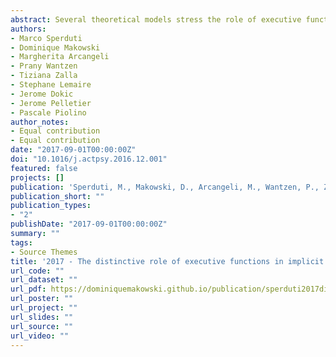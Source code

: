 ```yaml
---
abstract: Several theoretical models stress the role of executive functions in emotion regulation (ER). However, most of the previous studies on ER employed explicit regulatory strategies that could have engaged executive functions, beyond regulatory processes per se. Recently, there has been renewed interest in implicit forms of ER, believed to be closer to daily-life requirements. While various studies have shown that implicit and explicit ER engage partially overlapping neurocognitive processes, the contribution of different executive functions in implicit ER has not been investigated. In the present study, we presented participants with negatively valenced pictures of varying emotional intensity preceded by short texts describing them as either fictional or real. This manipulation was meant to induce a spontaneous emotional down-regulation. We recorded electrodermal activity (EDA) and subjective reports of emotion arousal. Executive functions (updating, switching, and inhibition) were also assessed. No difference was found between the fictional and real condition on EDA. A diminished self-reported arousal was observed, however, when pictures were described as fictional for high- and mild-intensity material, but not for neutral material. The amount of down-regulation in the fictional condition was found to be predicted by interindividual variability in updating performances, but not by the other measures of executive functions, suggesting its implication even in implicit forms of ER. The relationship between down-regulation and updating was significant only for high-intensity material. We discuss the role of updating in relation to the consciousness of one's emotional state.
authors:
- Marco Sperduti
- Dominique Makowski
- Margherita Arcangeli
- Prany Wantzen
- Tiziana Zalla
- Stephane Lemaire
- Jerome Dokic
- Jerome Pelletier
- Pascale Piolino
author_notes:
- Equal contribution
- Equal contribution
date: "2017-09-01T00:00:00Z"
doi: "10.1016/j.actpsy.2016.12.001"
featured: false
projects: []
publication: 'Sperduti, M., Makowski, D., Arcangeli, M., Wantzen, P., Zalla, T., Lemaire, S., ... & Piolino, P. (2017). The distinctive role of executive functions in implicit emotion regulation. *Acta psychologica, 173*, 13-20.'
publication_short: ""
publication_types:
- "2"
publishDate: "2017-09-01T00:00:00Z"
summary: ""
tags:
- Source Themes
title: '2017 - The distinctive role of executive functions in implicit emotion regulation'
url_code: ""
url_dataset: ""
url_pdf: https://dominiquemakowski.github.io/publication/sperduti2017distinctive/sperduti2017distinctive.pdf
url_poster: ""
url_project: ""
url_slides: ""
url_source: ""
url_video: ""
---
```

